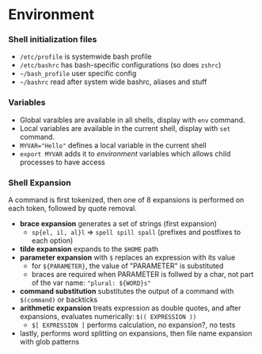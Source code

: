 # Environment
### Shell initialization files
- `/etc/profile` is systemwide bash profile
- `/etc/bashrc` has bash-specific configurations (so does `zshrc`)
- `~/bash_profile` user specific config
- `~/bashrc` read after system wide bashrc, aliases and stuff

### Variables
- Global varaibles are available in all shells, display with `env` command. 
- Local variables are available in the current shell, display with `set` command.
- `MYVAR="Hello"` defines a local variable in the current shell
- `export MYVAR` adds it to *environment* variables which allows child processes to have access 

### Shell Expansion
A command is first tokenized, then one of 8 expansions is performed on each token, followed by quote removal.
- **brace expansion** generates a set of strings (first expansion)
    - `sp{el, il, al}l` => `spell spill spall` (prefixes and postfixes to each option)
- **tilde expansion** expands to the `$HOME` path
- **parameter expansion** with `$` replaces an expression with its value
  - for `${PARAMETER}`, the value of "PARAMETER" is substituted
  - braces are required when PARAMETER is follwed by a char, not part of the var name: `"plural: ${WORD}s"` 
- **command substitution** substitutes the output of a command with `$(command)` or backticks
- **arithmetic expansion** treats expression as double quotes, and after expansions, evaluates numerically: `$(( EXPRESSION ))`
  - `$[ EXPRESSION ]` performs calculation, no expansion?, no tests
- lastly, performs word splitting on expansions, then file name expansion with glob patterns
